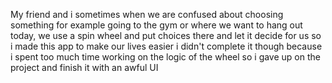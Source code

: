 My friend and i sometimes when we are confused about choosing something for example going to the gym or where we want to hang out today, we use a spin wheel and put choices there and let it decide for us 
so i made this app to make our lives easier i didn't complete it though because i spent too much time working on the logic of the wheel so i gave up on the project and finish it with an awful UI

